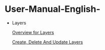 # User-Manual-English-
- Layers

  [Overview for Layers](https://github.com/CS-eukarya/User-Manual-English-/blob/6350e15d2481762d676209f5b9f79a0c2654792e/Overview%20for%20Layer.md)

  [Create, Delete And Update Layers](https://github.com/CS-eukarya/User-Manual-English-/blob/ae596955d30844d1c7f48ce5d5fc54b271ba094d/Create%2C%20Delete%20And%20Update%20Layers.md)
